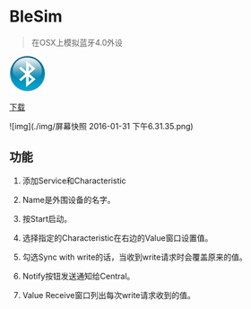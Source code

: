 # BleSim
> 在OSX上模拟蓝牙4.0外设

![img](./img/蓝牙模拟器logo64.png)

<a class="download-btn" href="http://7sbkkt.com2.z0.glb.clouddn.com/BleSim.app.zip"><i class="fa fa-android"></i> 下载</a>

![img](./img/屏幕快照 2016-01-31 下午6.31.35.png)

## 功能

1. 添加Service和Characteristic

2. Name是外围设备的名字。

3. 按Start启动。

4. 选择指定的Characteristic在右边的Value窗口设置值。

5. 勾选Sync with write的话，当收到write请求时会覆盖原来的值。

6. Notify按钮发送通知给Central。

7. Value Receive窗口列出每次write请求收到的值。

